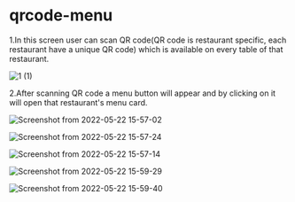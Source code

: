 # qrcode-menu
1.In this screen user can scan QR code(QR code is restaurant specific, each restaurant have a unique QR code) which is available on every table of that restaurant.

![1 (1)](https://user-images.githubusercontent.com/106017368/169696119-65cd05bb-1dd8-4ddf-8a79-e29249cc7cf9.jpg)


2.After scanning QR code a menu button will appear and by clicking on it will open that restaurant's menu card.

![Screenshot from 2022-05-22 15-57-02](https://user-images.githubusercontent.com/106017368/169696216-1fa3735f-d26b-495c-9d1b-61138ee475a1.png)


![Screenshot from 2022-05-22 15-57-24](https://user-images.githubusercontent.com/106017368/169696260-5d5f2095-eca8-42e1-88b0-42d53be836ad.png)

![Screenshot from 2022-05-22 15-57-14](https://user-images.githubusercontent.com/106017368/169696264-7bd8d316-6686-44fe-a9e2-8008aa67d91d.png)

![Screenshot from 2022-05-22 15-59-29](https://user-images.githubusercontent.com/106017368/169696315-c741fe47-5c41-4891-831b-8d5adff10f15.png)


![Screenshot from 2022-05-22 15-59-40](https://user-images.githubusercontent.com/106017368/169696334-dd751822-c89c-4247-839b-dcc0e9081b04.png)
